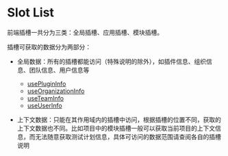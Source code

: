 # Slot List

前端插槽一共分为三类：全局插槽、应用插槽、模块插槽。

插槽可获取的数据分为两部分：

- 全局数据：所有的插槽都能访问（特殊说明的除外），如插件信息、组织信息、团队信息、用户信息等

  - [usePluginInfo](../packages/store.mdx#usePluginInfo)
  - [useOrganizationInfo](../packages/store.mdx#useOrganizationInfo)
  - [useTeamInfo](../packages/store.mdx#useTeamInfo)
  - [useUserInfo](../packages/store.mdx#useUserInfo)

- 上下文数据：只能在其作用域内的插槽中访问，根据插槽的位置不同，获取的上下文数据也不同。比如项目中的模块插槽一般可以获取当前项目的上下文信息，而无法随意获取测试计划信息，具体可访问的数据范围请查阅各自的插槽说明
